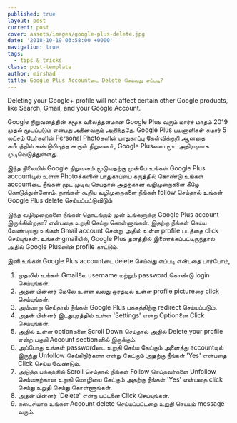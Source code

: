 ```yaml
---
published: true
layout: post
current: post
cover: assets/images/google-plus-delete.jpg
date: '2018-10-19 03:58:00 +0000'
navigation: true
tags:
  - tips & tricks
class: post-template
author: mirshad
title: Google Plus Accountடை Delete செய்வது எப்படி?
---
```

Deleting your Google+ profile will not affect certain other Google products, like Search, Gmail, and your Google Account.

Google நிறுவனத்தின் சமூக வலைத்தளமான Google Plus வரும் மார்ச் மாதம் 2019 முதல் மூடப்படும் என்பது அனைவரும் அறிந்ததே. Google Plus பயனாளிகள் சுமார் 5 லட்சம் பேர்களின் Personal Photoகளின் பாதுகாப்பு கேள்விக்குறி ஆனதை சமீபத்தில் கண்டுபிடித்த கூகுள் நிறுவனம், Google Plusஸை மூட அதிரடியாக முடிவெடுத்துள்ளது.

இந்த நிலையில் Google நிறுவனம் மூடுவதற்கு முன்பே உங்கள் Google Plus accountடில் உள்ள Photoக்களின் பாதுகாப்பை கருத்தில் கொண்டு உங்கள் accountடை நீங்கள் மூட முடிவு செய்தால் அதற்கான வழிமுறைகளை கீழே கொடுத்துள்ளோம். நாங்கள் கூறிய வழிமுறைகளை நீங்கள் follow செய்தால் உங்கள் Google Plus delete செய்யப்பட்டுவிடும்

இந்த வழிமுறைகளை நீங்கள் தொடங்கும் முன் உங்களுக்கு Google Plus account இருக்கின்றதா? என்பதை உறுதி செய்து கொள்ளுங்கள். இதற்கு நீங்கள் செய்ய வேண்டியது உங்கள் Gmail account சென்று அதில் உள்ள profile படத்தை click செய்யுங்கள். உங்கள் gmailயில், Google Plus தளத்தில் இணைக்கப்பட்டிருந்தால் அதில் Google Plusஸின் profile காட்டும்.

இனி உங்கள் Google Plus accountடை delete செய்வது எப்படி என்பதை பார்போம்,

1. முதலில் உங்கள் Gmailலை username மற்றும் password கொண்டு login செய்யுங்கள்.
2. அதன் பின்னர் மேலே உள்ள வலது ஓரத்டில் உள்ள profile pictureரை click செய்யுங்கள்.
3. அவ்வாறு செய்தால் நீங்கள் Google Plus பக்கத்திற்கு redirect செய்யப்படும்.
4. அதன் பின்னர் இடதுபுரத்தில் உள்ள 'Settings' என்ற Optionனை Click செய்யுங்கள்.
5. அதில் உள்ள optionகளை Scroll Down செய்தால் அதில் Delete your profile என்ற பகுதி Account sectionனில் இருக்கும்.
6. அப்போது உங்கள் passwordடை உறுதி செய்ய கேட்கும் அனைத்து accountடில் இருந்து Unfollow செய்கிறிர்களா என்று கேட்கும் அதற்கு நீங்கள் 'Yes' என்பதை Click செய்ய வேண்டும். 
7. அடுத்த பக்கத்தில் Scroll செய்தால் நீங்கள் Follow செய்தவர்களை Unfollow செய்வதற்கான உறுதி மொழியை கேட்கும் அதற்கு நீங்கள் 'Yes' என்பதை click செய்து உறுதி செய்து கொள்ளூங்கள்.
8. அதன் பின்னர் 'Delete' என்ற பட்டனை Click செய்யுங்கள்.
9. கடைசியாக உங்கள் Account delete செய்யப்பட்டதை உறுதி செய்யும் message வரும்.
